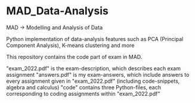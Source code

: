 # MAD_Data-Analysis
 MAD -> Modelling and Analysis of Data
 
 Python implementation of data-analysis features such as PCA (Principal Component Analysis), K-means clustering and more

 This repository contains the code part of exam in MAD.

 "exam_2022.pdf" is the exam-description, which describes each exam assignment
 "answers.pdf" is my exam-answers, which include answers to every assignment given in "exam_2022.pdf" (including code-snippets, algebra and calculus)
 "code" contains three Python-files, each corresponding to coding assignments within "exam_2022.pdf"
